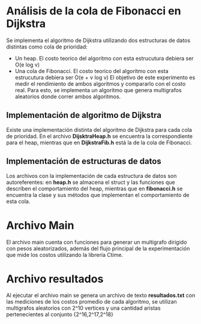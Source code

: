 # Análisis de la cola de Fibonacci en Dijkstra
Se implementa el algoritmo de Dijkstra utilizando dos estructuras de datos distintas como cola de prioridad:
- Un heap. El costo teorico del algoritmo con esta estrucutura debiera ser O(e log v)
- Una cola de Fibonacci. El costo teorico del algoritmo con esta estrucutura debiera ser O(e + v log v)
El objetivo de este experimento es medir el rendimiento de ambos algoritmos y compararlo con el costo real. Para esto, se implementa un algoritmo que genera multigrafos aleatorios donde correr ambos algoritmos.
## Implementación de algoritmo de Dijkstra
Existe una implementación distinta del algoritmo de Dijkstra para cada cola de prioridad. En el archivo **DijsktraHeap.h** se encuentra la correspondiente para el heap, mientras que en **DijkstraFib.h** está la de la cola de Fibonacci.
## Implementación de estructuras de datos
Los archivos con la implementación de cada estructura de datos son autoreferentes: en **heap.h** se almacena el struct y las funciones que describen el comportamiento del heap, mientras que en **fibonacci.h** se encuentra la clase y sus métodos que implementan el comportamiento de esta cola.
# Archivo Main
El archivo main cuenta con funciones para generar un multigrafo dirigido con pesos aleatorizados, además del flujo principal de la experimentación que mide los costos utilizando la librería Ctime. 
# Archivo resultados
Al ejecutar el archivo main se genera un archivo de texto **resultados.txt** con las mediciones de los costos promedio de cada algoritmo, se utilizan multigrafos aleatorios con 2^10 vertices y una cantidad aristas pertenecientes al conjunto {2^16,2^17,2^18}
